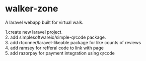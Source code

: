# walker-zone
A laravel webapp built for virtual walk.

1.create new laravel project. <br>
2. add simplesoftwareio/simple-qrcode package.<br>
3. add rtconner/laravel-likeable package for like counts of reviews<br>
4. add ramsey for refferal code to link with page <br>
5. add razorpay for payment integration using qrcode
